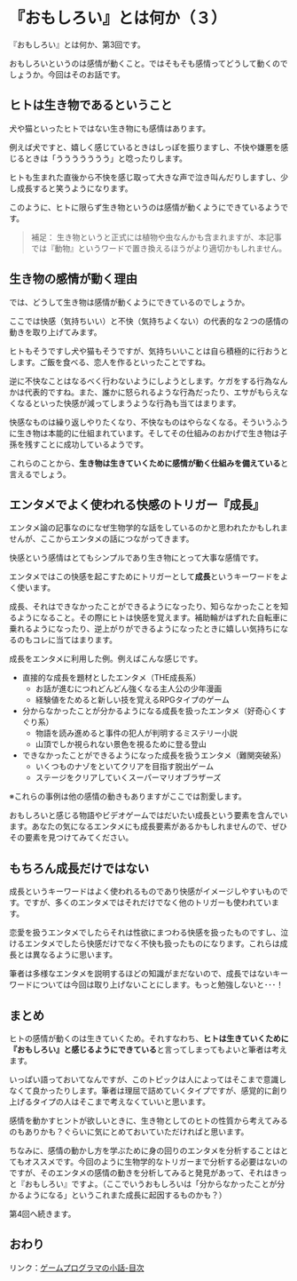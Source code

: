 # 『おもしろい』とは何か（３）

『おもしろい』とは何か、第3回です。

おもしろいというのは感情が動くこと。ではそもそも感情ってどうして動くのでしょうか。今回はそのお話です。

## ヒトは生き物であるということ

犬や猫といったヒトではない生き物にも感情はあります。

例えば犬ですと、嬉しく感じているときはしっぽを振りますし、不快や嫌悪を感じるときは「ううううううう」と唸ったりします。

ヒトも生まれた直後から不快を感じ取って大きな声で泣き叫んだりしますし、少し成長すると笑うようになります。

このように、ヒトに限らず生き物というのは感情が動くようにできているようです。

> 補足：
> 生き物というと正式には植物や虫なんかも含まれますが、本記事では『動物』というワードで置き換えるほうがより適切かもしれません。

## 生き物の感情が動く理由

では、どうして生き物は感情が動くようにできているのでしょうか。

ここでは快感（気持ちいい）と不快（気持ちよくない）の代表的な２つの感情の動きを取り上げてみます。

ヒトもそうですし犬や猫もそうですが、気持ちいいことは自ら積極的に行おうとします。ご飯を食べる、恋人を作るといったことですね。

逆に不快なことはなるべく行わないようにしようとします。ケガをする行為なんかは代表的ですね。また、誰かに怒られるような行為だったり、エサがもらえなくなるといった快感が減ってしまうような行為も当てはまります。

快感なものは繰り返しやりたくなり、不快なものはやらなくなる。そういうふうに生き物は本能的に仕組まれています。そしてその仕組みのおかげで生き物は子孫を残すことに成功しているようです。

これらのことから、**生き物は生きていくために感情が動く仕組みを備えている**と言えるでしょう。

## エンタメでよく使われる快感のトリガー『成長』

エンタメ論の記事なのになぜ生物学的な話をしているのかと思われたかもしれませんが、ここからエンタメの話につながってきます。

快感という感情はとてもシンプルであり生き物にとって大事な感情です。

エンタメではこの快感を起こすためにトリガーとして**成長**というキーワードをよく使います。

成長、それはできなかったことができるようになったり、知らなかったことを知るようになること。その際にヒトは快感を覚えます。補助輪がはずれた自転車に乗れるようになったり、逆上がりができるようになったときに嬉しい気持ちになるのもコレに当てはまります。

成長をエンタメに利用した例。例えばこんな感じです。

- 直接的な成長を題材としたエンタメ（THE成長系）
  - お話が進むにつれどんどん強くなる主人公の少年漫画
  - 経験値をためると新しい技を覚えるRPGタイプのゲーム
- 分からなかったことが分かるようになる成長を扱ったエンタメ（好奇心くすぐり系）
  - 物語を読み進めると事件の犯人が判明するミステリー小説
  - 山頂でしか視られない景色を視るために登る登山
- できなかったことができるようになった成長を扱うエンタメ（難関突破系）
  - いくつものナゾをといてクリアを目指す脱出ゲーム
  - ステージをクリアしていくスーパーマリオブラザーズ

※これらの事例は他の感情の動きもありますがここでは割愛します。

おもしろいと感じる物語やビデオゲームではだいたい成長という要素を含んでいます。あなたの気になるエンタメにも成長要素があるかもしれませんので、ぜひその要素を見つけてみてください。

## もちろん成長だけではない

成長というキーワードはよく使われるものであり快感がイメージしやすいものです。ですが、多くのエンタメではそれだけでなく他のトリガーも使われています。

恋愛を扱うエンタメでしたらそれは性欲にまつわる快感を扱ったものですし、泣けるエンタメでしたら快感だけでなく不快も扱ったものになります。これらは成長とは異なるように思います。

筆者は多様なエンタメを説明するほどの知識がまだないので、成長ではないキーワードについては今回は取り上げないことにします。もっと勉強しないと･･･！

## まとめ

ヒトの感情が動くのは生きていくため。それすなわち、**ヒトは生きていくために『おもしろい』と感じるようにできている**と言ってしまってもよいと筆者は考えます。

いっぱい語っておいてなんですが、このトピックは人によってはそこまで意識しなくて良かったりします。筆者は理屈で詰めていくタイプですが、感覚的に創り上げるタイプの人はそこまで考えなくていいと思います。

感情を動かすヒントが欲しいときに、生き物としてのヒトの性質から考えてみるのもありかも？ぐらいに気にとめておいていただければと思います。

ちなみに、感情の動かし方を学ぶために身の回りのエンタメを分析することはとてもオススメです。今回のように生物学的なトリガーまで分析する必要はないのですが、そのエンタメの感情の動きを分析してみると発見があって、それはきっと『おもしろい』ですよ。（ここでいうおもしろいは「分からなかったことが分かるようになる」というこれまた成長に起因するものかも？）

第4回へ続きます。

## おわり

リンク：[ゲームプログラマの小話-目次](http://www.10106.net/~hoboaki/wiki/index.php?%E3%82%B2%E3%83%BC%E3%83%A0%E3%83%97%E3%83%AD%E3%82%B0%E3%83%A9%E3%83%9E%E3%81%AE%E5%B0%8F%E8%A9%B1)

